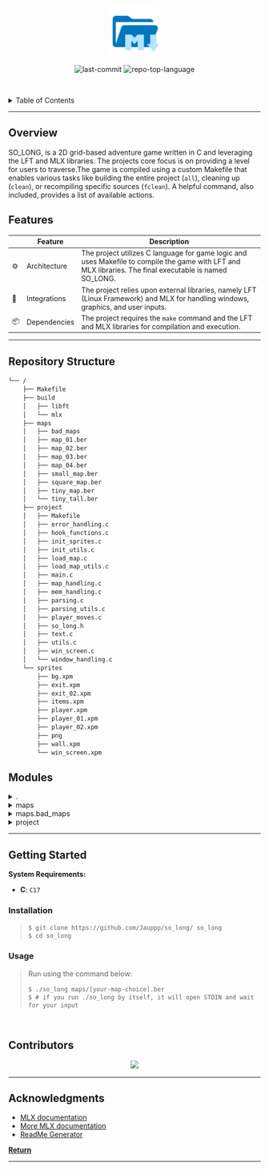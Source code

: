 <p align="center">
  <img src="https://raw.githubusercontent.com/PKief/vscode-material-icon-theme/ec559a9f6bfd399b82bb44393651661b08aaf7ba/icons/folder-markdown-open.svg" width="100" alt="project-logo">
</p>
<p align="center">
	<img src="https://img.shields.io/github/last-commit/Jauppp/so_long?style=default&logo=git&logoColor=white&color=0080ff" alt="last-commit">
	<img src="https://img.shields.io/github/languages/top/Jauppp/so_long?style=default&color=0080ff" alt="repo-top-language">
<p>
<p align="center">
	<!-- default option, no dependency badges. -->
</p>

<br><!-- TABLE OF CONTENTS -->
<details>
  <summary>Table of Contents</summary><br>

- [ Overview](#-overview)
- [ Features](#-features)
- [ Repository Structure](#-repository-structure)
- [ Modules](#-modules)
- [ Getting Started](#-getting-started)
  - [ Installation](#-installation)
  - [ Usage](#-usage)
- [ Acknowledgments](#-acknowledgments)
</details>
<hr>

##  Overview

SO_LONG, is a 2D grid-based adventure game written in C and leveraging the LFT and MLX libraries. The projects core focus is on providing a level for users to traverse.The game is compiled using a custom Makefile that enables various tasks like building the entire project (`all`), cleaning up (`clean`), or recompiling specific sources (`fclean`). A helpful command, also included, provides a list of available actions. 

##  Features

|   |    Feature          | Description                                                                                             |
|----|---------------------|---------------------------------------------------------------------------------------------------------|
| ⚙️ | Architecture       | The project utilizes C language for game logic and uses Makefile to compile the game with LFT and MLX libraries. The final executable is named SO_LONG.                                               |
| 🔌 | Integrations       | The project relies upon external libraries, namely LFT (Linux Framework) and MLX for handling windows, graphics, and user inputs.                                                     |
| 📦 | Dependencies       | The project requires the `make` command and the LFT and MLX libraries for compilation and execution.             |

---

##  Repository Structure

```sh
└── /
    ├── Makefile
    ├── build
    │   ├── libft
    │   └── mlx
    ├── maps
    │   ├── bad_maps
    │   ├── map_01.ber
    │   ├── map_02.ber
    │   ├── map_03.ber
    │   ├── map_04.ber
    │   ├── small_map.ber
    │   ├── square_map.ber
    │   ├── tiny_map.ber
    │   └── tiny_tall.ber
    ├── project
    │   ├── Makefile
    │   ├── error_handling.c
    │   ├── hook_functions.c
    │   ├── init_sprites.c
    │   ├── init_utils.c
    │   ├── load_map.c
    │   ├── load_map_utils.c
    │   ├── main.c
    │   ├── map_handling.c
    │   ├── mem_handling.c
    │   ├── parsing.c
    │   ├── parsing_utils.c
    │   ├── player_moves.c
    │   ├── so_long.h
    │   ├── text.c
    │   ├── utils.c
    │   ├── win_screen.c
    │   └── window_handling.c
    └── sprites
        ├── bg.xpm
        ├── exit.xpm
        ├── exit_02.xpm
        ├── items.xpm
        ├── player.xpm
        ├── player_01.xpm
        ├── player_02.xpm
        ├── png
        ├── wall.xpm
        └── win_screen.xpm
```

##  Modules

<details closed><summary>.</summary>

| File| Summary|
| ---| ---|
| [Makefile](https://github.com/Jauppp/so_long/blob/master/Makefile) | This Makefile compiles a game called SO_LONG by assembling various C source files and linking with the LFT and MLX libraries. Upon execution, it generates an executable named SO_LONG. The file outlines targets like all, clean, fclean to run, clean, or recompile the project respectively. Other features include a help command that lists all possible actions, and even a kitty printout as a fun touch. |

</details>

<details closed><summary>maps</summary>

| File| Summary|
| ---                                                                                 | ---|
| [maps](https://github.com/Jauppp/so_long/blob/master/maps)         | This subdirectory countains eight maps of different sizes and complexity used to render the levels of the game ; all are considered to be valid maps.                            |
</details>

<details closed><summary>maps.bad_maps</summary>

| File| Summary|
| ---| ---|
| [bad.maps](https://github.com/Jauppp/so_long/blob/master/maps/bad_maps)| Maps in this subdirectory are considered invalid and were used to test the parsing. They are either too big, have missing elements (no player, no exit, no collectibles, or inaccessible items), or are not rectangular nor walled in.|
</details>

<details closed><summary>project</summary>

| File| Summary|
| ---| ---    |
| [load_map_utils.c](https://github.com/Jauppp/so_long/blob/master/project/load_map_utils.c)   | In this C file, three functions (load_player, load_decor, load_background) are defined to dynamically display specific images based on the corresponding elements (P, C, 1, etc.) at a particular position in the two-dimensional game map. The load_background function displays wall or background depending on the cell content, while the load_player function renders the player image in the same manner. Load_decor is a composite function that draws decorations like items or exits as well. It prioritizes wall elements before decoration elements when determining what to draw at each position. |
| [init_sprites.c](https://github.com/Jauppp/so_long/blob/master/project/init_sprites.c)| In this project' subdirectory, `init_sprites.c` initializes visual game elements by loading sprites into the display. The script ensures the correct importation of background, wall, item, exit, and player images from the sprites directory."|
| [error_handling.c](https://github.com/Jauppp/so_long/blob/master/project/error_handling.c)| Manages error scenarios for the game project. Facilitates graceful exits when encountering memory, parsing, or MLX issues. Functions such as `mem_err`, `parse_err`, `mlx_error`, and `print_error` ensure program termination with informative messages, maximizing user experience in case of errors.|
| [player_moves.c](https://github.com/Jauppp/so_long/blob/master/project/player_moves.c) | The player character based on user input in four directions.Checks: if moving into walls (represented by 1), collectible items (represented by C) or exit (represented by E).It updates the map, move count and item collection count after each movement. and displaysa message indicating the number of remaining items required to open the exit. Repeatedly runs until player reaches the exit, creating a simple maze game structure.|
| [text.c](https://github.com/Jauppp/so_long/blob/master/project/text.c)  |In essence, the code here helps to keep users informed about their progress : displaying and updating player movement count, clearing old move counts, displaying a victory message with move count, and formatting the text accordingly on the screen depending on the window size.|
| [hook_functions.c](https://github.com/Jauppp/so_long/blob/master/project/hook_functions.c)| The `hook_functions.c` file enables movement control for the player character by capturing keyboard inputs (w, a, s, d) and providing corresponding directional movements within the game map. Additionally, it offers an exit functionality by responding to the ESC keypress, gracefully closing the game window when invoked.|
| [main.c](https://github.com/Jauppp/so_long/blob/master/project/main.c)  | This main.c file serves as the entry point for the project. It initiates the program by loading the map (either from standard input or from a specified file) and launching the window display. The code validates the loaded map and manages potential errors accordingly, ensuring a correct map structure before rendering it. This enables users to navigate through the custom 2D game environment defined in multiple.ber files within the repositorys maps folder.|
| [parsing.c](https://github.com/Jauppp/so_long/blob/master/project/parsing.c)| Inspects and validates a given map for our So-Long project, ensuring it adheres to critical requirements. Key functions enforced by this file include map rectangularity, closure (encompassed by walls), presence of one starting point, collectible objects, and a single exit. Failure to pass these checks results in error handling, preserving the games integrity.|
| [load_map.c](https://github.com/Jauppp/so_long/blob/master/project/load_map.c)| The `load_map.c` file, nestled within the main project directory, orchestrates the loading process for game maps in the so-long engine. It initializes the displays coordinate system and sequentially loads decorations, players, and items onto the screen. Moreover, it includes a function, `load_move()`, that refreshes the map as the player moves.|
| [so_long.h](https://github.com/Jauppp/so_long/blob/master/project/so_long.h)| The header for this project, defining the function prototypes and several data structures for coordinate and map display handling|
| [utils.c](https://github.com/Jauppp/so_long/blob/master/project/utils.c)| In this utility module `project/utils.c`, functions are defined that help manage the So-Long games map and data. The core functionalities include calculating map dimensions, clearing the map by resetting non-player cells, and determining the players initial position in the center of the map. These utilities facilitate easy handling of game map structures for better navigation and display control within the game architecture.           |
| [Makefile](https://github.com/Jauppp/so_long/blob/master/project/Makefile)| This Makefile serves as the build script for a program called SO_LONG. By executing the make command, the source files are compiled into an executable named SO_LONG which can then be run using the command./SO_LONG.|
| [win_screen.c](https://github.com/Jauppp/so_long/blob/master/project/win_screen.c)| This file, `win_screen.c`, handles the animation and display of victory screens in the game. It refreshes the players sprite during animations and loads the win screen with the corresponding image, while adjusting it to the center of the map. Moreover, it initiates an exit animation upon opening the door, subsequently ending the MLX loop, concluding the game victoriously.|
| [map_handling.c](https://github.com/Jauppp/so_long/blob/master/project/map_handling.c)| Init_map_stdin()` and `init_map_fd()`. These functions read the map either from a specified file or standard input stream. It also enforces validation rules for a valid game level, ensuring its rectangular, closed (surrounded by walls), contains at least one entry point and one exit, has items to collect, and doesnt trap the player.|
| [init_utils.c](https://github.com/Jauppp/so_long/blob/master/project/init_utils.c)| Assigns default values to all graphical elements (sprites, maps) and counter variables.-Counts the number of collectibles in the map for tracking progress.-Nullifies coordinates and calculates sprite coordinates when needed.|
| [parsing_utils.c](https://github.com/Jauppp/so_long/blob/master/project/parsing_utils.c)| The `parsing_utils.c` file within the game project serves to verify map validity, resolve issues such as trapped sprites, and locate specific sprite coordinates in the given map structure. Ensuring a well-structured map for error-free gameplay.|
| [mem_handling.c](https://github.com/Jauppp/so_long/blob/master/project/mem_handling.c)| Manages dynamic memory allocation within the project, ensuring resources are properly cleaned up. Key functions like `free_tab` free arrays, while `free_double_tab` handles two-dimensional data structures. The critical `free_and_exit` function deallocates memory and terminates the program if necessary. Lastly, the `free_mlx` routine cleans up all associated graphic resources for mlx handling prior to program exit, keeping memory consumption efficient.|
| [window_handling.c](https://github.com/Jauppp/so_long/blob/master/project/window_handling.c) | Initializes display, decor, player, and map; displays welcome message with total moves counter; degisters input hooks (keypress and window close); loads game maps using provided utility functions; continuously updates MLX loop to render graphics.|

</details>

---

##  Getting Started

**System Requirements:**

* **C**: `C17`

###  Installation

> ```console
> $ git clone https://github.com/Jauppp/so_long/ so_long
> $ cd so_long
>```

###  Usage

> Run  using the command below:
> ```console
> $ ./so_long maps/[your-map-choice].ber
> $ # if you run ./so_long by itself, it will open STDIN and wait for your input
> ```
<br>

##  Contributors

<p align="center">
   <a href="https://github.com{/Jauppp/so_long/}graphs/contributors">
      <img src="https://contrib.rocks/image?repo=Jauppp/so_long">
   </a>
</p>
</details>

---

##  Acknowledgments

- <a href="https://reactive.so/post/42-a-comprehensive-guide-to-so_long"> MLX documentation 
- <a href="https://harm-smits.github.io/42docs/libs/minilibx"> More MLX documentation </a>
- [ReadMe Generator](https://github.com/eli64s/readme-ai)


[**Return**](#-overview)

---

